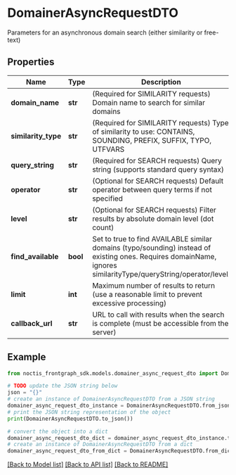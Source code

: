 # DomainerAsyncRequestDTO

Parameters for an asynchronous domain search (either similarity or free-text)

## Properties

Name | Type | Description | Notes
------------ | ------------- | ------------- | -------------
**domain_name** | **str** | (Required for SIMILARITY requests) Domain name to search for similar domains | [optional] 
**similarity_type** | **str** | (Required for SIMILARITY requests) Type of similarity to use: CONTAINS, SOUNDING, PREFIX, SUFFIX, TYPO, UTFVARS | [optional] 
**query_string** | **str** | (Required for SEARCH requests) Query string (supports standard query syntax) | [optional] 
**operator** | **str** | (Optional for SEARCH requests) Default operator between query terms if not specified | [optional] [default to 'AND']
**level** | **str** | (Optional for SEARCH requests) Filter results by absolute domain level (dot count) | [optional] [default to 'ALL']
**find_available** | **bool** | Set to true to find AVAILABLE similar domains (typo/sounding) instead of existing ones. Requires domainName, ignores similarityType/queryString/operator/level. | [optional] [default to False]
**limit** | **int** | Maximum number of results to return (use a reasonable limit to prevent excessive processing) | [optional] [default to 100]
**callback_url** | **str** | URL to call with results when the search is complete (must be accessible from the server) | 

## Example

```python
from noctis_frontgraph_sdk.models.domainer_async_request_dto import DomainerAsyncRequestDTO

# TODO update the JSON string below
json = "{}"
# create an instance of DomainerAsyncRequestDTO from a JSON string
domainer_async_request_dto_instance = DomainerAsyncRequestDTO.from_json(json)
# print the JSON string representation of the object
print(DomainerAsyncRequestDTO.to_json())

# convert the object into a dict
domainer_async_request_dto_dict = domainer_async_request_dto_instance.to_dict()
# create an instance of DomainerAsyncRequestDTO from a dict
domainer_async_request_dto_from_dict = DomainerAsyncRequestDTO.from_dict(domainer_async_request_dto_dict)
```
[[Back to Model list]](../README.md#documentation-for-models) [[Back to API list]](../README.md#documentation-for-api-endpoints) [[Back to README]](../README.md)


